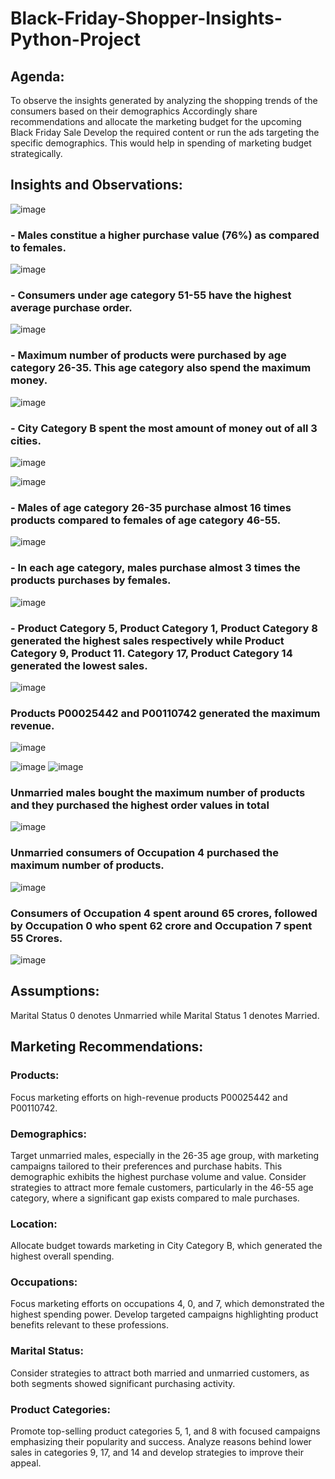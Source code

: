 # Black-Friday-Shopper-Insights-Python-Project

## Agenda:
To observe the insights generated by analyzing the shopping trends of the consumers based on their demographics
Accordingly share recommendations and allocate the marketing budget for the upcoming Black Friday Sale
Develop the required content or run the ads targeting the specific demographics.
This would help in spending of marketing budget strategically.

## Insights and Observations:
![image](https://github.com/AdarshJha5/-Black-Friday-Spending-Insights-Unveiling-Customer-Dynamics---Python/assets/153823115/2f673041-a48a-4be5-a4c6-89b104098c82)

### - Males constitue a higher purchase value (76%) as compared to females.

![image](https://github.com/AdarshJha5/-Black-Friday-Spending-Insights-Unveiling-Customer-Dynamics---Python/assets/153823115/79ac554d-0922-4d5b-a351-0ffb4d5842d4)

### - Consumers under age category 51-55 have the highest average purchase order.

![image](https://github.com/AdarshJha5/-Black-Friday-Spending-Insights-Unveiling-Customer-Dynamics---Python/assets/153823115/78205bc7-ea5e-4f88-8290-7e0cf9c1a8c0)

### - Maximum number of products were purchased by age category 26-35. This age category also spend the maximum money.

![image](https://github.com/AdarshJha5/-Black-Friday-Spending-Insights-Unveiling-Customer-Dynamics---Python/assets/153823115/eeb7d1cf-0318-4ff6-b724-c6cc67f01a5e)

### - City Category B spent the most amount of money out of all 3 cities.

![image](https://github.com/AdarshJha5/-Black-Friday-Spending-Insights-Unveiling-Customer-Dynamics---Python/assets/153823115/528c76e2-6222-448a-9793-cbb7e817233e)

![image](https://github.com/AdarshJha5/-Black-Friday-Spending-Insights-Unveiling-Customer-Dynamics---Python/assets/153823115/0d9375bc-f1fc-4756-ac9e-2fc88fb8c1d1)


### - Males of age category 26-35 purchase almost 16 times products compared to females of age category 46-55.

![image](https://github.com/AdarshJha5/-Black-Friday-Spending-Insights-Unveiling-Customer-Dynamics---Python/assets/153823115/3bc5d196-d2d9-4f2f-b90d-3e431a07c4a4)

### - In each age category, males purchase almost 3 times the products purchases by females.

![image](https://github.com/AdarshJha5/-Black-Friday-Spending-Insights-Unveiling-Customer-Dynamics---Python/assets/153823115/ca215ddf-baba-44f3-b9d1-0e0c20773f20)

### - Product Category 5, Product Category 1, Product Category 8 generated the highest sales respectively while Product Category 9, Product 11. Category 17, Product Category 14 generated the lowest sales.

![image](https://github.com/AdarshJha5/-Black-Friday-Spending-Insights-Unveiling-Customer-Dynamics---Python/assets/153823115/06fee947-75cb-40e6-9dee-7ae5f0c47066)

### Products P00025442 and P00110742 generated the maximum revenue.

![image](https://github.com/AdarshJha5/-Black-Friday-Spending-Insights-Unveiling-Customer-Dynamics---Python/assets/153823115/2f2207cb-9700-4a46-bcb8-c54ae6805d7a)

![image](https://github.com/AdarshJha5/-Black-Friday-Spending-Insights-Unveiling-Customer-Dynamics---Python/assets/153823115/314c37fb-cb7a-4c86-b4fb-3beba172457e)   ![image](https://github.com/AdarshJha5/-Black-Friday-Spending-Insights-Unveiling-Customer-Dynamics---Python/assets/153823115/5495be3b-6ec7-4f59-93f4-2d739b444865)



### Unmarried males bought the maximum number of products and they purchased the highest order values in total

![image](https://github.com/AdarshJha5/-Black-Friday-Spending-Insights-Unveiling-Customer-Dynamics---Python/assets/153823115/da462289-3db2-4f67-967f-99c10dc09b08)

### Unmarried consumers of Occupation 4 purchased the maximum number of products.

![image](https://github.com/AdarshJha5/-Black-Friday-Spending-Insights-Unveiling-Customer-Dynamics---Python/assets/153823115/67d0edbc-6a53-408a-a5c6-2e551d258611)

### Consumers of Occupation 4 spent around 65 crores, followed by Occupation 0 who spent 62 crore and Occupation 7 spent 55 Crores.

![image](https://github.com/AdarshJha5/-Black-Friday-Spending-Insights-Unveiling-Customer-Dynamics---Python/assets/153823115/49ef1c1a-0aea-4f44-ae4f-12ee6a49a2d5)

## Assumptions:
Marital Status 0 denotes Unmarried while Marital Status 1 denotes Married.

## Marketing Recommendations:
### Products:
Focus marketing efforts on high-revenue products P00025442 and P00110742.
### Demographics:
Target unmarried males, especially in the 26-35 age group, with marketing campaigns tailored to their preferences and purchase habits.
This demographic exhibits the highest purchase volume and value.
Consider strategies to attract more female customers, particularly in the 46-55 age category, where a significant gap exists compared to male purchases.
### Location:
Allocate budget towards marketing in City Category B, which generated the highest overall spending.
### Occupations:
Focus marketing efforts on occupations 4, 0, and 7, which demonstrated the highest spending power.
Develop targeted campaigns highlighting product benefits relevant to these professions.
### Marital Status:
Consider strategies to attract both married and unmarried customers, as both segments showed significant purchasing activity.
### Product Categories:
Promote top-selling product categories 5, 1, and 8 with focused campaigns emphasizing their popularity and success.
Analyze reasons behind lower sales in categories 9, 17, and 14 and develop strategies to improve their appeal.
